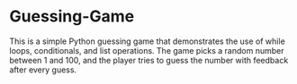 # Guessing-Game
This is a simple Python guessing game that demonstrates the use of while loops, conditionals, and list operations. The game picks a random number between 1 and 100, and the player tries to guess the number with feedback after every guess.
